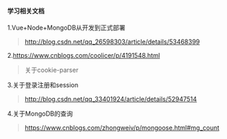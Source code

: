 #### 学习相关文档
1.Vue+Node+MongoDB从开发到正式部署
> http://blog.csdn.net/qq_26598303/article/details/53468399

2.https://www.cnblogs.com/coolicer/p/4191548.html
> 关于cookie-parser

3.关于登录注册和session
> http://blog.csdn.net/qq_33401924/article/details/52947514

4.关于MongoDB的查询
> https://www.cnblogs.com/zhongweiv/p/mongoose.html#mg_count